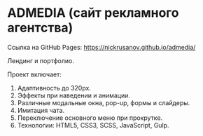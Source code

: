 # ADMEDIA (сайт рекламного агентства)

Ссылка на GitHub Pages: https://nickrusanov.github.io/admedia/

Лендинг и портфолио.

Проект включает:
1. Адаптивность до 320px.
2. Эффекты при наведении и анимации.
3. Различные модальные окна, pop-up, формы и слайдеры.
4. Имитация чата.
5. Переключение основного меню при прокрутке.
6. Технологии: HTML5, CSS3, SCSS, JavaScript, Gulp.